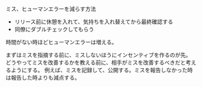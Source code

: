 ミス、ヒューマンエラーを減らす方法

- リリース前に休憩を入れて、気持ちを入れ替えてから最終確認する
- 同僚にダブルチェックしてもらう

時間がない時ほどヒューマンエラーは増える。

まずはミスを指摘する前に、ミスしないほうにインセンティブを作るのが先。
どうやってミスを改善するかを教える前に、相手がミスを改善するべきだと考えるようにする。
例えば、ミスを記録して、公開する。ミスを報告しなかった時は報告した時よりも減点する。
